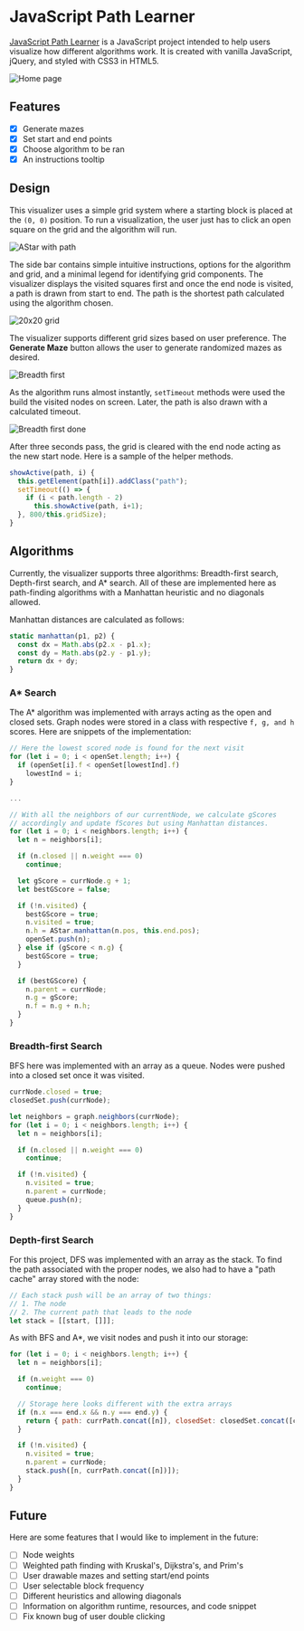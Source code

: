# JavaScript Path Learner

[JavaScript Path Learner](http://www.justinsuen.com/projects/visualgos) is a JavaScript project intended to help users visualize how different algorithms work. It is created with vanilla JavaScript, jQuery, and styled with CSS3 in HTML5.

![Home page](docs/images/home.png)

## Features
- [x] Generate mazes
- [x] Set start and end points
- [x] Choose algorithm to be ran
- [x] An instructions tooltip

## Design
This visualizer uses a simple grid system where a starting block is placed at the `(0, 0)` position. To run a visualization, the user just has to click an open square on the grid and the algorithm will run.

![AStar with path](docs/images/astar-path.png)

The side bar contains simple intuitive instructions, options for the algorithm and grid, and a minimal legend for identifying grid components. The visualizer displays the visited squares first and once the end node is visited, a path is drawn from start to end. The path is the shortest path calculated using the algorithm chosen.

![20x20 grid](docs/images/small-grid.png)

The visualizer supports different grid sizes based on user preference. The **Generate Maze** button allows the user to generate randomized mazes as desired.

![Breadth first](docs/images/breadth-first-spread.png)

As the algorithm runs almost instantly, `setTimeout` methods were used the build the visited nodes on screen. Later, the path is also drawn with a calculated timeout.

![Breadth first done](docs/images/depth-first-done.png)

After three seconds pass, the grid is cleared with the end node acting as the new start node. Here is a sample of the helper methods.

```javascript
showActive(path, i) {
  this.getElement(path[i]).addClass("path");
  setTimeout(() => {
    if (i < path.length - 2)
      this.showActive(path, i+1);
  }, 800/this.gridSize);
}
```

## Algorithms

Currently, the visualizer supports three algorithms: Breadth-first search, Depth-first search, and A* search. All of these are implemented here as path-finding algorithms with a Manhattan heuristic and no diagonals allowed.

Manhattan distances are calculated as follows:

```javascript
static manhattan(p1, p2) {
  const dx = Math.abs(p2.x - p1.x);
  const dy = Math.abs(p2.y - p1.y);
  return dx + dy;
}
```

### A* Search

The A* algorithm was implemented with arrays acting as the open and closed sets. Graph nodes were stored in a class with respective `f, g, and h` scores. Here are snippets of the implementation:

```javascript
// Here the lowest scored node is found for the next visit
for (let i = 0; i < openSet.length; i++) {
  if (openSet[i].f < openSet[lowestInd].f)
    lowestInd = i;
}

...

// With all the neighbors of our currentNode, we calculate gScores
// accordingly and update fScores but using Manhattan distances.
for (let i = 0; i < neighbors.length; i++) {
  let n = neighbors[i];

  if (n.closed || n.weight === 0)
    continue;

  let gScore = currNode.g + 1;
  let bestGScore = false;

  if (!n.visited) {
    bestGScore = true;
    n.visited = true;
    n.h = AStar.manhattan(n.pos, this.end.pos);
    openSet.push(n);
  } else if (gScore < n.g) {
    bestGScore = true;
  }

  if (bestGScore) {
    n.parent = currNode;
    n.g = gScore;
    n.f = n.g + n.h;
  }
}
```

### Breadth-first Search

BFS here was implemented with an array as a queue. Nodes were pushed into a closed set once it was visited.

```javascript
currNode.closed = true;
closedSet.push(currNode);

let neighbors = graph.neighbors(currNode);
for (let i = 0; i < neighbors.length; i++) {
  let n = neighbors[i];

  if (n.closed || n.weight === 0)
    continue;

  if (!n.visited) {
    n.visited = true;
    n.parent = currNode;
    queue.push(n);
  }
}
```

### Depth-first Search

For this project, DFS was implemented with an array as the stack. To find the path associated with the proper nodes, we also had to have a "path cache" array stored with the node:

```javascript
// Each stack push will be an array of two things:
// 1. The node
// 2. The current path that leads to the node
let stack = [[start, []]];
```

As with BFS and A*, we visit nodes and push it into our storage:

```javascript
for (let i = 0; i < neighbors.length; i++) {
  let n = neighbors[i];

  if (n.weight === 0)
    continue;

  // Storage here looks different with the extra arrays
  if (n.x === end.x && n.y === end.y) {
    return { path: currPath.concat([n]), closedSet: closedSet.concat([currNode]) };
  }

  if (!n.visited) {
    n.visited = true;
    n.parent = currNode;
    stack.push([n, currPath.concat([n])]);
  }
}
```

## Future

Here are some features that I would like to implement in the future:
- [ ] Node weights
- [ ] Weighted path finding with Kruskal's, Dijkstra's, and Prim's
- [ ] User drawable mazes and setting start/end points
- [ ] User selectable block frequency
- [ ] Different heuristics and allowing diagonals
- [ ] Information on algorithm runtime, resources, and code snippet
- [ ] Fix known bug of user double clicking
